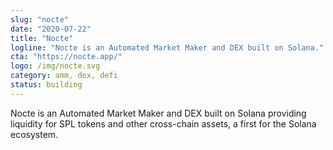 ```yaml
---
slug: "nocte"
date: "2020-07-22"
title: "Nocte"
logline: "Nocte is an Automated Market Maker and DEX built on Solana."
cta: "https://nocte.app/"
logo: /img/nocte.svg
category: amm, dex, defi
status: building
---
```


Nocte is an Automated Market Maker and DEX built on Solana providing
liquidity for SPL tokens and other cross-chain assets, a first for the Solana ecosystem. 
